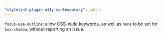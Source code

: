 ```yaml
---
"stylelint-plugin-a11y-contemporary": patch
---
```


`focus-use-outline`: allow [CSS-wide keywords](https://developer.mozilla.org/en-US/docs/Web/CSS/CSS_Values_and_Units/CSS_data_types#css-wide_keywords), as well as `none` to be set for `box-shadow`, without reporting an issue.
